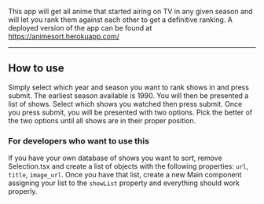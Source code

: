 This app will get all anime that started airing on TV in any given season and will let you rank them against each other to get a definitive ranking. A deployed version of the app can be found at https://animesort.herokuapp.com/
______
## How to use
Simply select which year and season you want to rank shows in and press submit. The earliest season available is 1990.
You will then be presented a list of shows. Select which shows you watched then press submit.
Once you press submit, you will be presented with two options. Pick the better of the two options until all shows are in their proper position.

### For developers who want to use this
If you have your own database of shows you want to sort, remove Selection.tsx and create a list of objects with the following properties: `url`, `title`, `image_url`. Once you have that list, create a new Main component assigning your list to the `showList` property and everything should work properly.
